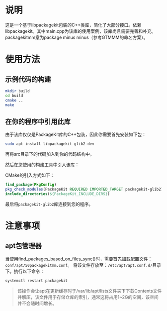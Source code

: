 # 说明
这是一个基于libpackagekit包装的C++类库，简化了大部分接口。依赖libpackagekit。其中main.cpp为该库的使用案例，该库尚且需要完善和补充。packagekitmm意为package minus minus（参考GTMMM的命名方案）。

# 使用方法
## 示例代码的构建
```bash
mkdir build
cd build
cmake ..
make
```
## 在你的程序中引用此库
由于该库仅仅是PackageKit库的C++包装，因此你需要首先安装如下包：
```bash
sudo apt install libpackagekit-glib2-dev
```
再将src目录下的代码加入到你的代码结构中。

然后在您使用的构建工具中引入该库：

CMake的引入方式如下：
```cmake
find_package(PkgConfig)
pkg_check_modules(PackageKit REQUIRED IMPORTED_TARGET packagekit-glib2)
include_directories(${PackageKit_INCLUDE_DIRS})
```
最后将`packagekit-glib2`库连接到您的程序。

# 注意事项
## apt包管理器
当使用find_packages_based_on_files_sync()时，需要首先加载配置文件：`conf/apt/50packagekitmm.conf`。
将该文件存放至：`/etc/apt/apt.conf.d/`目录下。执行以下命令：
```bash
systemctl restart packagekit
```
> 该操作会让apt在更新缓存时于/var/lib/apt/lists文件夹下下载Contents文件并解压，该文件用于存储仓库的索引，通常这将占用1~2G的空间，该空间并不会随时间增长。